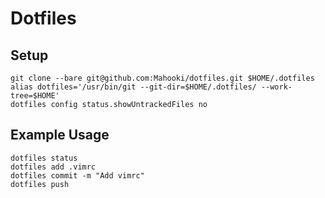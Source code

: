 # Dotfiles

## Setup

```
git clone --bare git@github.com:Mahooki/dotfiles.git $HOME/.dotfiles
alias dotfiles='/usr/bin/git --git-dir=$HOME/.dotfiles/ --work-tree=$HOME'
dotfiles config status.showUntrackedFiles no
```

## Example Usage

```
dotfiles status
dotfiles add .vimrc
dotfiles commit -m "Add vimrc"
dotfiles push
```

